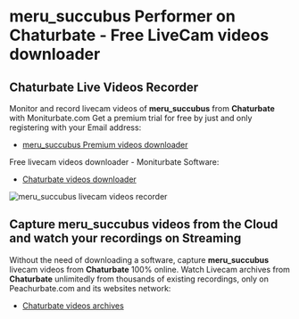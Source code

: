 # meru_succubus Performer on Chaturbate - Free LiveCam videos downloader

## Chaturbate Live Videos Recorder

Monitor and record livecam videos of **meru_succubus** from **Chaturbate** with Moniturbate.com
Get a premium trial for free by just and only registering with your Email address:
* [meru_succubus Premium videos downloader](https://moniturbate.com/request-demo-licence-key.html)

Free livecam videos downloader - Moniturbate Software:
* [Chaturbate videos downloader](https://moniturbate.com/moniturbate-download-software.html)

![meru_succubus livecam videos recorder](https://peachurnet.com/templates/moniturbate-software.png)


## Capture meru_succubus videos from the Cloud and watch your recordings on Streaming

Without the need of downloading a software, capture **meru_succubus** livecam videos from **Chaturbate** 100% online.
Watch Livecam archives from **Chaturbate** unlimitedly from thousands of existing recordings, only on Peachurbate.com and its websites network:
* [Chaturbate videos archives](https://peachurnet.com/)